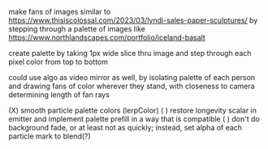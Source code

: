 make fans of images similar to
https://www.thisiscolossal.com/2023/03/lyndi-sales-paper-sculptures/
by stepping through a palette of images like
https://www.northlandscapes.com/portfolio/iceland-basalt

create palette by taking 1px wide slice thru image and
step through each pixel color from top to bottom

could use algo as video mirror as well,
by isolating palette of each person and drawing fans of color
wherever they stand, with closeness to camera 
determining length of fan rays


(X) smooth particle palette colors (lerpColor)
( ) restore longevity scalar in emitter and
    implement palette prefill in a way that is compatible
( ) don't do background fade, or at least not as quickly;
    instead, set alpha of each particle mark to blend(?)